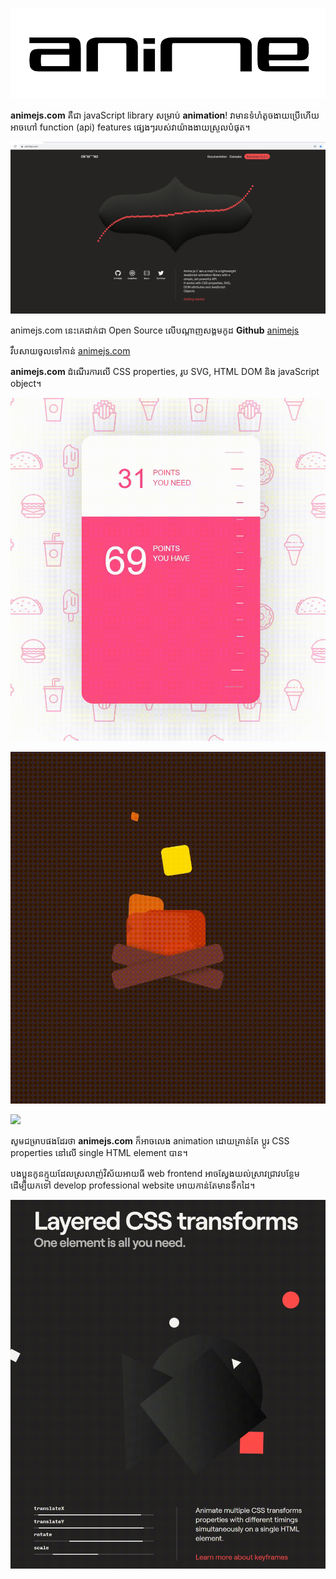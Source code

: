 ![](/assets/img/animejs.com/logo-animejs.png)

**animejs.com** គឺជា javaScript library សម្រាប់ **animation**! វាមានទំហំតូចងាយប្រើហើយអាចហៅ function (api)  features ផ្សេងៗរបស់វាយ៉ាងងាយស្រួលបំផុត។

![](/assets/img/animejs.com/animejs.com-home.png)

animejs.com នេះគេដាក់ជា Open Source លើបណ្ដាញសង្គមកូដ **Github**​ [animejs](https://github.com/juliangarnier/anime/)

វឹបសាយចូលទៅកាន់ [animejs.com](https://animejs.com)

**animejs.com** ដំណើរការលើ CSS properties, រូប SVG, HTML DOM និង javaScript object។

![](/assets/img/animejs.com/animejs.com-demo01.gif)

![](/assets/img/animejs.com/animejs.com-demo02.gif)

![](/assets/img/animejs.com/animejs.com-demo03.gif)



សូមជម្រាបផងដែរថា **animejs.com** ក៏អាចលេង animation ដោយគ្រាន់តែ ប្ដូរ CSS properties នៅលើ single HTML element បាន។

បងប្អូនកូនក្មួយដែលស្រលាញ់វិស័យអាយធី web frontend អាចស្វែងយល់ស្រាវជ្រាវបន្ថែមដើម្បីយកទៅ develop professional website អោយកាន់តែមានទឹកដៃ។

![](/assets/img/animejs.com/animejs.com-demo04.gif)
